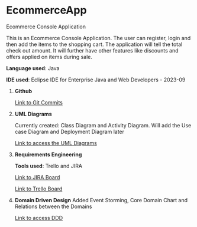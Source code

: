 # EcommerceApp
Ecommerce Console Application

This is an Ecommerce Console Application. The user can register, login and then add the items to the shopping cart.
The application will tell the total check out amount. It will further have other features like discounts and offers applied on items during sale.

**Language used**: Java

**IDE used**: Eclipse IDE for Enterprise Java and Web Developers - 2023-09

1. **Github**

      [Link to Git Commits](https://github.com/Deepshikha1611/EcommerceApp/commits/master)

2. **UML Diagrams**
   
     Currently created: Class Diagram and Activity Diagram.
     Will add the Use case Diagram and Deployment Diagram later
  
     [Link to access the UML Diagrams](https://github.com/Deepshikha1611/EcommerceApp/tree/master/UML%20Diagrams)

3. **Requirements Engineering**
   
     **Tools used**: Trello and JIRA
  
     [Link to JIRA Board](https://singhdeepshikha165.atlassian.net/jira/software/projects/KAN/boards/1)
  
     [Link to Trello Board](https://trello.com/b/0zwFEus1/ecommerce-website)

5. **Domain Driven Design**
     Added Event Storming, Core Domain Chart and Relations between the Domains
  
     [Link to access DDD](https://github.com/Deepshikha1611/EcommerceApp/tree/master/Domain%20Driven%20Design)



